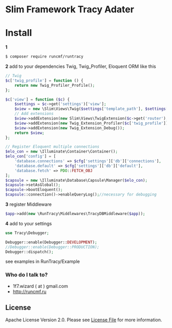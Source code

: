 # Slim Framework Tracy Adater #

# Install
**1**
``` bash
$ composer require runcmf/runtracy
```

**2** add to your dependencies Twig, Twig_Profiler, Eloquent ORM like this
```php
// Twig
$c['twig_profile'] = function () {
    return new Twig_Profiler_Profile();
};

$c['view'] = function ($c) {
    $settings = $c->get('settings')['view'];
    $view = new \Slim\Views\Twig($settings['template_path'], $settings['twig']);
    // Add extensions
    $view->addExtension(new Slim\Views\TwigExtension($c->get('router'), $c->get('request')->getUri()));
    $view->addExtension(new Twig_Extension_Profiler($c['twig_profile']));
    $view->addExtension(new Twig_Extension_Debug());
    return $view;
};

// Register Eloquent multiple connections
$elo_con = new \Illuminate\Container\Container();
$elo_con['config'] = [
    'database.connections' => $cfg['settings']['db']['connections'],
    'database.default' => $cfg['settings']['db']['default'],
    'database.fetch' => PDO::FETCH_OBJ
];
$capsule = new \Illuminate\Database\Capsule\Manager($elo_con);
$capsule->setAsGlobal();
$capsule->bootEloquent();
$capsule::connection()->enableQueryLog();//necessary for debugging
```

**3** register Middleware
``` php
$app->add(new \RunTracy\Middlewares\TracyDBMiddleware($app));
```

**4** add to your settings
``` php
use Tracy\Debugger;

Debugger::enable(Debugger::DEVELOPMENT);
//Debugger::enable(Debugger::PRODUCTION);
Debugger::dispatch();
```
see examples in RunTracy/Example



### Who do I talk to? ###

* 1f7.wizard ( at ) gmail.com
* http://runcmf.ru

## License

Apache License
Version 2.0. Please see [License File](LICENSE.md) for more information.